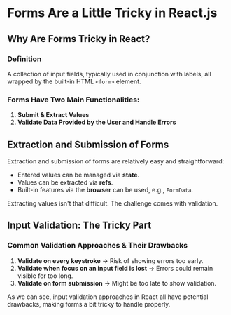 # Forms Are a Little Tricky in React.js

## Why Are Forms Tricky in React?

### Definition
A collection of input fields, typically used in conjunction with labels, all wrapped by the built-in HTML `<form>` element.

### Forms Have Two Main Functionalities:
1. **Submit & Extract Values**
2. **Validate Data Provided by the User and Handle Errors**

## Extraction and Submission of Forms
Extraction and submission of forms are relatively easy and straightforward:
- Entered values can be managed via **state**.
- Values can be extracted via **refs**.
- Built-in features via the **browser** can be used, e.g., `FormData`.

Extracting values isn't that difficult. The challenge comes with validation.

## Input Validation: The Tricky Part
### Common Validation Approaches & Their Drawbacks
1. **Validate on every keystroke** → Risk of showing errors too early.
2. **Validate when focus on an input field is lost** → Errors could remain visible for too long.
3. **Validate on form submission** → Might be too late to show validation.

As we can see, input validation approaches in React all have potential drawbacks, making forms a bit tricky to handle properly.

